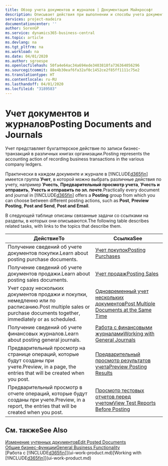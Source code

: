```yaml
---
title: Обзор учета документов и журналов | Документация Майкрософт
description: Описывает действия при выполнении и способы учета документов и журналов.
services: project-madeira
documentationcenter: ''
author: SorenGP
ms.service: dynamics365-business-central
ms.topic: article
ms.devlang: na
ms.tgt_pltfrm: na
ms.workload: na
ms.date: 04/01/2020
ms.author: sgroespe
ms.openlocfilehash: 50fa4e64ac34a694ede3403818fa736364056296
ms.sourcegitcommit: 88e4b30eaf6fa32af0c1452ce2f85ff1111c75e2
ms.translationtype: HT
ms.contentlocale: ru-RU
ms.lasthandoff: 04/01/2020
ms.locfileid: "3189583"
---
```

# <a name="posting-documents-and-journals"></a><span data-ttu-id="f3ee0-103">Учет документов и журналов</span><span class="sxs-lookup"><span data-stu-id="f3ee0-103">Posting Documents and Journals</span></span>
<span data-ttu-id="f3ee0-104">Учет представляет бухгалтерское действие по записи бизнес-транзакций в различных книгах организации.</span><span class="sxs-lookup"><span data-stu-id="f3ee0-104">Posting represents the accounting action of recording business transactions in the various company ledgers.</span></span>

<span data-ttu-id="f3ee0-105">Практически в каждом документе и журнале в [!INCLUDE[d365fin](includes/d365fin_md.md)] имеется группа **Учет**, в которой можно выбрать различные действия по учету, например **Учесть**, **Предварительный просмотр учета**, **Учесть и отправить**, **Учесть и отправить по эл. почте**.</span><span class="sxs-lookup"><span data-stu-id="f3ee0-105">Practically every document and journal in [!INCLUDE[d365fin](includes/d365fin_md.md)] offers a **Posting** group from which you can choose between different posting actions, such as **Post**, **Preview Posting**, **Post and Send**, **Post and Email**.</span></span>

<span data-ttu-id="f3ee0-106">В следующей таблице описаны связанные задачи со ссылками на разделы, в которых они описываются.</span><span class="sxs-lookup"><span data-stu-id="f3ee0-106">The following table describes related tasks, with links to the topics that describe them.</span></span>

| <span data-ttu-id="f3ee0-107">Действие</span><span class="sxs-lookup"><span data-stu-id="f3ee0-107">To</span></span> | <span data-ttu-id="f3ee0-108">Ссылка</span><span class="sxs-lookup"><span data-stu-id="f3ee0-108">See</span></span> |
| --- | --- |
| <span data-ttu-id="f3ee0-109">Получение сведений об учете документов покупки.</span><span class="sxs-lookup"><span data-stu-id="f3ee0-109">Learn about posting purchase documents.</span></span> |[<span data-ttu-id="f3ee0-110">Учет покупок</span><span class="sxs-lookup"><span data-stu-id="f3ee0-110">Posting Purchases</span></span>](ui-post-purchases.md) |
| <span data-ttu-id="f3ee0-111">Получение сведений об учете документов продажи.</span><span class="sxs-lookup"><span data-stu-id="f3ee0-111">Learn about posting sales documents.</span></span> |[<span data-ttu-id="f3ee0-112">Учет продаж</span><span class="sxs-lookup"><span data-stu-id="f3ee0-112">Posting Sales</span></span>](ui-post-sales.md) |
| <span data-ttu-id="f3ee0-113">Учет сразу нескольких документов продажи и покупки, немедленно или по расписанию.</span><span class="sxs-lookup"><span data-stu-id="f3ee0-113">Post multiple sales or purchase documents together, immediately or as scheduled.</span></span>|[<span data-ttu-id="f3ee0-114">Одновременный учет нескольких документов</span><span class="sxs-lookup"><span data-stu-id="f3ee0-114">Post Multiple Documents at the Same Time</span></span>](ui-batch-posting.md)|
| <span data-ttu-id="f3ee0-115">Получение сведений об учете финансовых журналов.</span><span class="sxs-lookup"><span data-stu-id="f3ee0-115">Learn about posting general journals.</span></span> |[<span data-ttu-id="f3ee0-116">Работа с финансовыми журналами</span><span class="sxs-lookup"><span data-stu-id="f3ee0-116">Working with General Journals</span></span>](ui-work-general-journals.md) |
| <span data-ttu-id="f3ee0-117">Предварительный просмотр на странице операций, которые будут созданы при учете.</span><span class="sxs-lookup"><span data-stu-id="f3ee0-117">Preview, in a page, the entries that will be created when you post.</span></span> |[<span data-ttu-id="f3ee0-118">Предварительный просмотр результатов учета</span><span class="sxs-lookup"><span data-stu-id="f3ee0-118">Preview Posting Results</span></span>](ui-how-preview-post-results.md) |
| <span data-ttu-id="f3ee0-119">Предварительный просмотр в отчете операций, которые будут созданы при учете.</span><span class="sxs-lookup"><span data-stu-id="f3ee0-119">Preview, in a report, the entries that will be created when you post.</span></span> |[<span data-ttu-id="f3ee0-120">Просмотр тестовых отчетов перед учетом</span><span class="sxs-lookup"><span data-stu-id="f3ee0-120">View Test Reports Before Posting</span></span>](ui-how-view-test-reports-posting.md) |

## <a name="see-also"></a><span data-ttu-id="f3ee0-121">См. также</span><span class="sxs-lookup"><span data-stu-id="f3ee0-121">See Also</span></span>
[<span data-ttu-id="f3ee0-122">Изменение учтенных документов</span><span class="sxs-lookup"><span data-stu-id="f3ee0-122">Edit Posted Documents</span></span>](across-edit-posted-document.md)  
[<span data-ttu-id="f3ee0-123">Общие бизнес-функции</span><span class="sxs-lookup"><span data-stu-id="f3ee0-123">General Business Functionality</span></span>](ui-across-business-areas.md)  
<span data-ttu-id="f3ee0-124">[Работа с [!INCLUDE[d365fin](includes/d365fin_md.md)]](ui-work-product.md)</span><span class="sxs-lookup"><span data-stu-id="f3ee0-124">[Working with [!INCLUDE[d365fin](includes/d365fin_md.md)]](ui-work-product.md)</span></span>
